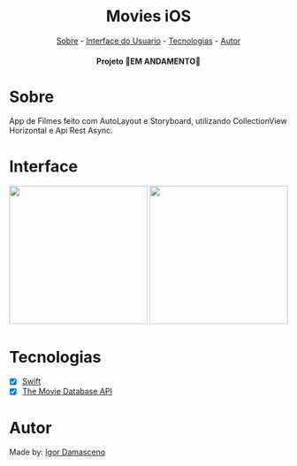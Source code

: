 
<h1 align="center">Movies iOS</h1>

<p align="center">
<a href="#sobre">Sobre</a> - 
<a href="#interface">Interface do Usuario</a> -  
<a href="#tecnologias">Tecnologias</a> - 
<a href="#autor">Autor</a> 
</p>

<h4 align="center">Projeto 🛑EM ANDAMENTO🛑</h4>

# Sobre
App de Filmes feito com AutoLayout e Storyboard, utilizando CollectionView Horizontal e Api Rest Async.

# Interface
<p align="center">
<img src="https://user-images.githubusercontent.com/74266068/187296590-76f9b62b-0870-4189-b368-f233194865b1.jpeg" width="250px"/>
<img src="https://user-images.githubusercontent.com/74266068/187296598-475687ac-1bc0-4702-af63-99bf4389e505.jpeg" width="250px"/>
</p>

# Tecnologias
- [x] [Swift](https://developer.apple.com/swift/)
- [x] [The Movie Database API](https://developers.themoviedb.org/3/getting-started/introduction)

# Autor
Made by: [Igor Damasceno](https://www.linkedin.com/in/igor-damasceno-4422aa1ba/)
